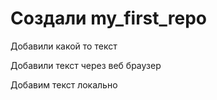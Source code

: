 #  Создали my_first_repo

Добавили какой то текст

Добавили текст через веб браузер

Добавим текст локально
